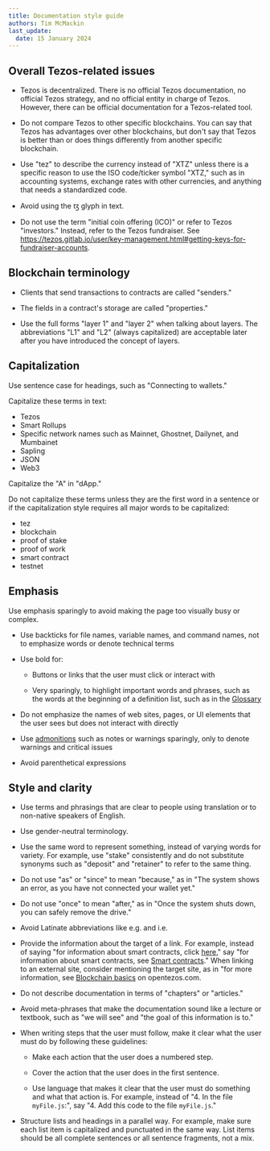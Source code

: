 ```yaml
---
title: Documentation style guide
authors: Tim McMackin
last_update:
  date: 15 January 2024
---
```


## Overall Tezos-related issues

- Tezos is decentralized.
There is no official Tezos documentation, no official Tezos strategy, and no official entity in charge of Tezos.
However, there can be official documentation for a Tezos-related tool.

- Do not compare Tezos to other specific blockchains.
You can say that Tezos has advantages over other blockchains, but don't say that Tezos is better than or does  things differently from another specific blockchain.

- Use "tez" to describe the currency instead of "XTZ" unless there is a specific reason to use the ISO code/ticker symbol "XTZ," such as in accounting systems, exchange rates with other currencies, and anything that needs a standardized code.

- Avoid using the ꜩ glyph in text.

- Do not use the term "initial coin offering (ICO)" or refer to Tezos "investors."
Instead, refer to the Tezos fundraiser.
See https://tezos.gitlab.io/user/key-management.html#getting-keys-for-fundraiser-accounts.

## Blockchain terminology

- Clients that send transactions to contracts are called "senders."

- The fields in a contract's storage are called "properties."

- Use the full forms "layer 1" and "layer 2" when talking about layers.
The abbreviations "L1" and "L2" (always capitalized) are acceptable later after you have introduced the concept of layers.

## Capitalization

Use sentence case for headings, such as "Connecting to wallets."

Capitalize these terms in text:

- Tezos
- Smart Rollups
- Specific network names such as Mainnet, Ghostnet, Dailynet, and Mumbainet
- Sapling
- JSON
- Web3

Capitalize the "A" in "dApp."

Do not capitalize these terms unless they are the first word in a sentence or if the capitalization style requires all major words to be capitalized:

- tez
- blockchain
- proof of stake
- proof of work
- smart contract
- testnet

## Emphasis

Use emphasis sparingly to avoid making the page too visually busy or complex.

- Use backticks for file names, variable names, and command names, not to emphasize words or denote technical terms

- Use bold for:

  - Buttons or links that the user must click or interact with

  - Very sparingly, to highlight important words and phrases, such as the words at the beginning of a definition list, such as in the [Glossary](../overview/glossary)

- Do not emphasize the names of web sites, pages, or UI elements that the user sees but does not interact with directly

- Use [admonitions](https://docusaurus.io/docs/markdown-features/admonitions) such as notes or warnings sparingly, only to denote warnings and critical issues

- Avoid parenthetical expressions

## Style and clarity

- Use terms and phrasings that are clear to people using translation or to non-native speakers of English.

- Use gender-neutral terminology.

- Use the same word to represent something, instead of varying words for variety.
For example, use "stake" consistently and do not substitute synonyms such as "deposit" and "retainer" to refer to the same thing.

- Do not use "as" or "since" to mean "because," as in "The system shows an error, as you have not connected your wallet yet."

- Do not use "once" to mean "after," as in "Once the system shuts down, you can safely remove the drive."

- Avoid Latinate abbreviations like e.g. and i.e.

- Provide the information about the target of a link.
For example, instead of saying "for information about smart contracts, click [here](https://docs.tezos.com/smart-contracts)," say "for information about smart contracts, see [Smart contracts](https://docs.tezos.com/smart-contracts)."
When linking to an external site, consider mentioning the target site, as in "for more information, see [Blockchain basics](https://opentezos.com/blockchain-basics) on opentezos.com.

- Do not describe documentation in terms of "chapters" or "articles."

- Avoid meta-phrases that make the documentation sound like a lecture or textbook, such as "we will see" and "the goal of this information is to."

- When writing steps that the user must follow, make it clear what the user must do by following these guidelines:

  - Make each action that the user does a numbered step.

  - Cover the action that the user does in the first sentence.

  - Use language that makes it clear that the user must do something and what that action is.
  For example, instead of "4. In the file `myFile.js`:", say "4. Add this code to the file `myFile.js`."

- Structure lists and headings in a parallel way.
  For example, make sure each list item is capitalized and punctuated in the same way.
  List items should be all complete sentences or all sentence fragments, not a mix.
